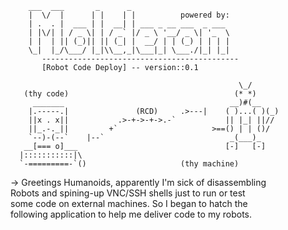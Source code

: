 	                		
        ___  ___       _      _                          		
        |  \/  |      | |    | |          powered by:         
        | .  . |  ___ | |  __| | ___ _ __ ___  _ ___  
        | |\/| | / _ \| | / _` |/ _ \ '__/ _ \| '_  \   
        | |  | || (_)|| || (_| |  __/ | | (_) | | | |			       
        \_|  |_/\___/ |_|\\__,_|\___|_| \___./|_| |_|			        
	       --------------------------------------------	            
           [Robot Code Deploy] -- version::0.1				            
 								   	                                              
                                                       \_/		    
       (thy code)                                     (* *)		    
         _______                                     __)#(__     	
        |.-----.|               (RCD)     .>---|    ( )...( )(_)	
        ||x . x||           .>-+->-+->.-`           || |_| ||//		
        ||_.-._||         +`                     >==() | | ()/		
        `--)-(--`    |--`                            _(___)_		  
       __[=== o]___                                 [-]   [-]		  
      |:::::::::::|\                         				              
      `-=========-`()		              (thy machine)  
 									                                                
        								                                          
   -> Greetings Humanoids, apparently I'm sick of disassembling   
	Robots and spining-up VNC/SSH shells just to run or test	      
	some code on external machines. So I began to hatch the		      
	following application to help me deliver code to my robots.	    
